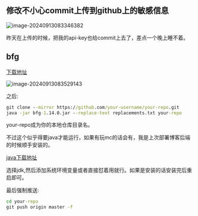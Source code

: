 ## 修改不小心commit上传到github上的敏感信息

![image-20240913083346382](https://image.baidu.com/search/down?url=https://img1.doubanio.com/view/photo/l/public/p2912962450.webp)

昨天在上传的时候，把我的api-key也给commit上去了，差点一个晚上睡不着。





## bfg

[下载地址](https://rtyley.github.io/bfg-repo-cleaner/)

![image-20240913083529143](https://image.baidu.com/search/down?url=https://img2.doubanio.com/view/photo/l/public/p2912962451.webp)

之后:

```cmd
git clone --mirror https://github.com/your-username/your-repo.git
java -jar bfg-1.14.0.jar --replace-text replacements.txt your-repo 
```

your-repo成为你的本地仓库目录名。

不过这个似乎得要java才能运行，如果有玩mc的话会有，我是上次部署博客后端的时候顺手安装的。

[java下载地址](https://www.oracle.com/java/technologies/javase/javase8-archive-downloads.html)

选择jdk,然后添加系统环境变量或者直接怼着用就行。如果是安装的话安装完后重启即可。

最后强制推送:

```cmd
cd your-repo
git push origin master -f
```

